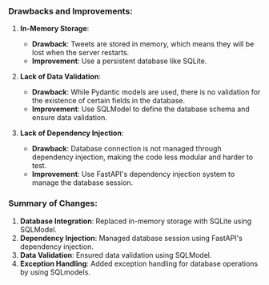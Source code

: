 ### Drawbacks and Improvements:

1. **In-Memory Storage**:
   - **Drawback**: Tweets are stored in memory, which means they will be lost when the server restarts.
   - **Improvement**: Use a persistent database like SQLite.

2. **Lack of Data Validation**:
   - **Drawback**: While Pydantic models are used, there is no validation for the existence of certain fields in the database.
   - **Improvement**: Use SQLModel to define the database schema and ensure data validation.

3. **Lack of Dependency Injection**:
   - **Drawback**: Database connection is not managed through dependency injection, making the code less modular and harder to test.
   - **Improvement**: Use FastAPI's dependency injection system to manage the database session.

### Summary of Changes:
1. **Database Integration**: Replaced in-memory storage with SQLite using SQLModel.
2. **Dependency Injection**: Managed database session using FastAPI's dependency injection.
3. **Data Validation**: Ensured data validation using SQLModel.
4. **Exception Handling**: Added exception handling for database operations by using SQLmodels.